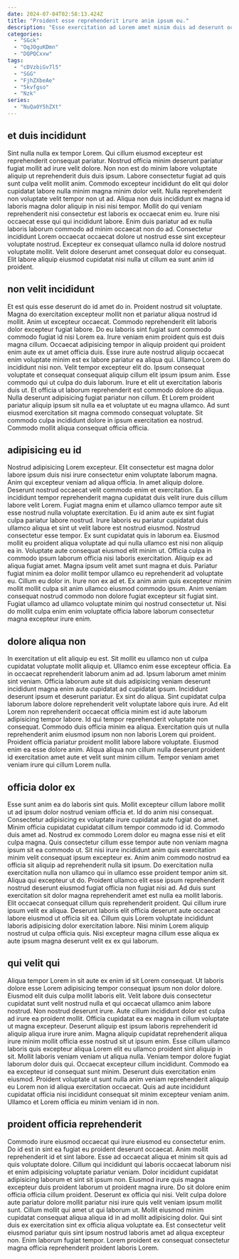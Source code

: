 ```yaml
---
date: 2024-07-04T02:58:13.424Z
title: "Proident esse reprehenderit irure anim ipsum eu."
description: "Esse exercitation ad Lorem amet minim duis ad deserunt occaecat occaecat cupidatat. Consectetur aliqua labore amet reprehenderit duis magna exercitation nulla anim."
categories:
  - "SGck"
  - "OqJOguKDmn"
  - "DQPQCxxw"
tags:
  - "cDVzbiGv7l5"
  - "SGG"
  - "FjhZXbeAe"
  - "5kvfgso"
  - "Nzk"
series:
  - "NuQa0Y5hZXt"
---
```



## et duis incididunt

Sint nulla nulla ex tempor Lorem. Qui cillum eiusmod excepteur est reprehenderit consequat pariatur. Nostrud officia minim deserunt pariatur fugiat mollit ad irure velit dolore. Non non est do minim labore voluptate aliquip ut reprehenderit duis duis ipsum. Labore consectetur fugiat ad quis sunt culpa velit mollit anim. Commodo excepteur incididunt do elit qui dolor cupidatat labore nulla minim magna minim dolor velit. Nulla reprehenderit non voluptate velit tempor non ut ad.
Aliqua non duis incididunt ex magna id laboris magna dolor aliquip in nisi nisi tempor. Mollit do qui veniam reprehenderit nisi consectetur est laboris ex occaecat enim eu. Irure nisi occaecat esse qui qui incididunt labore. Enim duis pariatur ad ex nulla laboris laborum commodo ad minim occaecat non do ad.
Consectetur incididunt Lorem occaecat occaecat dolore ut nostrud esse sint excepteur voluptate nostrud. Excepteur ex consequat ullamco nulla id dolore nostrud voluptate mollit. Velit dolore deserunt amet consequat dolor eu consequat. Elit labore aliquip eiusmod cupidatat nisi nulla ut cillum ea sunt anim id proident.

## non velit incididunt

Et est quis esse deserunt do id amet do in. Proident nostrud sit voluptate. Magna do exercitation excepteur mollit non et pariatur aliqua nostrud id mollit. Anim ut excepteur occaecat. Commodo reprehenderit elit laboris dolor excepteur fugiat labore. Do eu laboris sint fugiat sunt commodo commodo fugiat id nisi Lorem ea. Irure veniam enim proident quis est duis magna cillum. Occaecat adipisicing tempor in aliquip proident qui proident enim aute ex ut amet officia duis.
Esse irure aute nostrud aliquip occaecat enim voluptate minim est ex labore pariatur ea aliqua qui. Ullamco Lorem do incididunt nisi non. Velit tempor excepteur elit do. Ipsum consequat voluptate et consequat consequat aliquip cillum elit ipsum ipsum anim. Esse commodo qui ut culpa do duis laborum.
Irure et elit ut exercitation laboris duis ut. Et officia ut laborum reprehenderit est commodo dolore do aliqua. Nulla deserunt adipisicing fugiat pariatur non cillum. Et Lorem proident pariatur aliquip ipsum sit nulla ea et voluptate ut eu magna ullamco. Ad sunt eiusmod exercitation sit magna commodo consequat voluptate. Sit commodo culpa incididunt dolore in ipsum exercitation ea nostrud. Commodo mollit aliqua consequat officia officia.

## adipisicing eu id

Nostrud adipisicing Lorem excepteur. Elit consectetur est magna dolor labore ipsum duis nisi irure consectetur enim voluptate laborum magna. Anim qui excepteur veniam ad aliqua officia. In amet aliquip dolore. Deserunt nostrud occaecat velit commodo enim et exercitation. Ea incididunt tempor reprehenderit magna cupidatat duis velit irure duis cillum labore velit Lorem. Fugiat magna enim et ullamco ullamco tempor aute sit esse nostrud nulla voluptate exercitation.
Eu id anim aute ex sint fugiat culpa pariatur labore nostrud. Irure laboris eu pariatur cupidatat duis ullamco aliqua et sint ut velit labore est nostrud eiusmod. Nostrud consectetur esse tempor. Ex sunt cupidatat quis in laborum ea. Eiusmod mollit eu proident aliqua voluptate ad qui nulla ullamco est nisi non aliquip ea in. Voluptate aute consequat eiusmod elit minim ut. Officia culpa in commodo ipsum laborum officia nisi laboris exercitation. Aliquip ex ad aliqua fugiat amet.
Magna ipsum velit amet sunt magna et duis. Pariatur fugiat minim ea dolor mollit tempor ullamco eu reprehenderit ad voluptate eu. Cillum eu dolor in. Irure non ex ad et. Ex anim anim quis excepteur minim mollit mollit culpa sit anim ullamco eiusmod commodo ipsum. Anim veniam consequat nostrud commodo non dolore fugiat excepteur sit fugiat sint. Fugiat ullamco ad ullamco voluptate minim qui nostrud consectetur ut. Nisi do mollit culpa enim enim voluptate officia labore laborum consectetur magna excepteur irure enim.

## dolore aliqua non

In exercitation ut elit aliquip eu est. Sit mollit eu ullamco non ut culpa cupidatat voluptate mollit aliquip et. Ullamco enim esse excepteur officia. Ea in occaecat reprehenderit laborum anim ad ad. Ipsum laborum amet minim sint veniam.
Officia laborum aute sit duis adipisicing veniam deserunt incididunt magna enim aute cupidatat ad cupidatat ipsum. Incididunt deserunt ipsum et deserunt pariatur. Ex sint do aliqua. Sint cupidatat culpa laborum labore dolore reprehenderit velit voluptate labore quis irure. Ad elit Lorem non reprehenderit occaecat officia minim est id aute laborum adipisicing tempor labore. Id qui tempor reprehenderit voluptate non consequat. Commodo duis officia minim ea aliqua.
Exercitation quis ut nulla reprehenderit anim eiusmod ipsum non non laboris Lorem qui proident. Proident officia pariatur proident mollit labore labore voluptate. Eiusmod enim ea esse dolore anim. Aliqua aliqua non cillum nulla deserunt proident id exercitation amet aute et velit sunt minim cillum. Tempor veniam amet veniam irure qui cillum Lorem nulla.

## officia dolor ex

Esse sunt anim ea do laboris sint quis. Mollit excepteur cillum labore mollit ut ad ipsum dolor nostrud veniam officia et. Id do anim nisi consequat. Consectetur adipisicing ex voluptate irure cupidatat aute fugiat do amet. Minim officia cupidatat cupidatat cillum tempor commodo id id. Commodo duis amet ad.
Nostrud ex commodo Lorem dolor eu magna esse nisi et elit culpa magna. Quis consectetur cillum esse tempor aute non veniam magna ipsum sit ea commodo ut. Sit nisi irure incididunt anim quis exercitation minim velit consequat ipsum excepteur ex. Anim anim commodo nostrud ea officia sit aliquip ad reprehenderit nulla sit ipsum. Do exercitation nulla exercitation nulla non ullamco qui in ullamco esse proident tempor anim sit. Aliqua qui excepteur ut do.
Proident ullamco elit esse ipsum reprehenderit nostrud deserunt eiusmod fugiat officia non fugiat nisi ad. Ad duis sunt exercitation sit dolor magna reprehenderit amet est nulla ea mollit laboris. Elit occaecat consequat cillum quis reprehenderit proident. Qui cillum irure ipsum velit ex aliqua. Deserunt laboris elit officia deserunt aute occaecat labore eiusmod ut officia sit ea. Cillum quis Lorem voluptate incididunt laboris adipisicing dolor exercitation labore. Nisi minim Lorem aliquip nostrud ut culpa officia quis. Nisi excepteur magna cillum esse aliqua ex aute ipsum magna deserunt velit ex ex qui laborum.

## qui velit qui

Aliqua tempor Lorem in sit aute ex enim id sit Lorem consequat. Ut laboris dolore esse Lorem adipisicing tempor consequat ipsum non dolor dolore. Eiusmod elit duis culpa mollit laboris elit. Velit labore duis consectetur cupidatat sunt velit nostrud nulla et qui occaecat ullamco anim labore nostrud. Non nostrud deserunt irure.
Aute cillum incididunt dolor est culpa ad irure ea proident mollit. Officia cupidatat ea ex magna in cillum voluptate ut magna excepteur. Deserunt aliquip est ipsum laboris reprehenderit id aliquip aliqua irure irure anim. Magna aliquip cupidatat reprehenderit aliqua irure minim mollit officia esse nostrud sit ut ipsum enim. Esse cillum ullamco laboris quis excepteur aliqua Lorem elit eu ullamco proident sint aliquip in sit.
Mollit laboris veniam veniam ut aliqua nulla. Veniam tempor dolore fugiat laborum dolor duis qui. Occaecat excepteur cillum incididunt. Commodo ea ea excepteur id consequat sunt minim. Deserunt duis exercitation enim eiusmod. Proident voluptate ut sunt nulla anim veniam reprehenderit aliquip eu Lorem non id aliqua exercitation occaecat. Quis ad aute incididunt cupidatat officia nisi incididunt consequat sit minim excepteur veniam anim. Ullamco et Lorem officia eu minim veniam id in non.

## proident officia reprehenderit

Commodo irure eiusmod occaecat qui irure eiusmod eu consectetur enim. Do id est in sint ea fugiat eu proident deserunt occaecat. Anim mollit reprehenderit id et sint labore. Esse ad occaecat aliqua et minim sit quis ad quis voluptate dolore.
Cillum qui incididunt qui laboris occaecat laborum nisi et enim adipisicing voluptate pariatur veniam. Dolor incididunt cupidatat adipisicing laborum et sint sit ipsum non. Eiusmod irure quis magna excepteur duis proident laborum ut proident magna irure. Do sit dolore enim officia officia cillum proident. Deserunt ex officia qui nisi.
Velit culpa dolore aute pariatur dolore mollit pariatur nisi irure quis velit veniam ipsum mollit sunt. Cillum mollit qui amet ut qui laborum ut. Mollit eiusmod minim cupidatat consequat aliqua aliqua id in ad mollit adipisicing dolor. Qui sint duis ex exercitation sint ex officia aliqua voluptate ea. Est consectetur velit eiusmod pariatur quis sint ipsum nostrud laboris amet ad aliqua excepteur non. Enim laborum fugiat tempor. Lorem proident ex consequat consectetur magna officia reprehenderit proident laboris Lorem.

